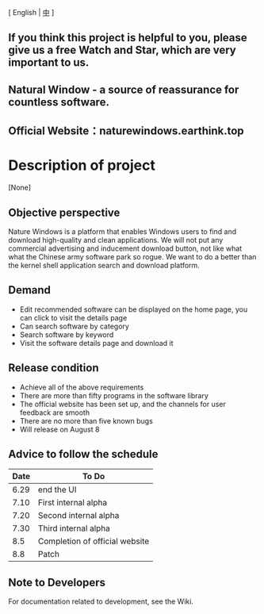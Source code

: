 [ English | <a href="https://github.com/NatureWindows/NatureWindows/edit/main/README.md">中</a> ]

## If you think this project is helpful to you, please give us a free Watch and Star, which are very important to us.

## Natural Window - a source of reassurance for countless software.

## Official Website：naturewindows.earthink.top

# Description of project
[None]
## Objective perspective

Nature Windows is a platform that enables Windows users to find and download high-quality and clean applications. We will not put any commercial advertising and inducement download button, not like what what the Chinese army software park so rogue. We want to do a better than the kernel shell application search and download platform.

## Demand

- Edit recommended software can be displayed on the home page, you can click to visit the details page
- Can search software by category
- Search software by keyword
- Visit the software details page and download it

## Release condition

- Achieve all of the above requirements
- There are more than fifty programs in the software library
- The official website has been set up, and the channels for user feedback are smooth
- There are no more than five known bugs
- Will release on August 8

## Advice to follow the schedule

| Date | To Do |
|  ----  | ----  |
| 6.29 | end the UI |
| 7.10 | First internal alpha |
| 7.20 | Second internal alpha |
| 7.30 | Third internal alpha |
| 8.5 | Completion of official website |
| 8.8 | Patch |

## Note to Developers

For documentation related to development, see the Wiki.
